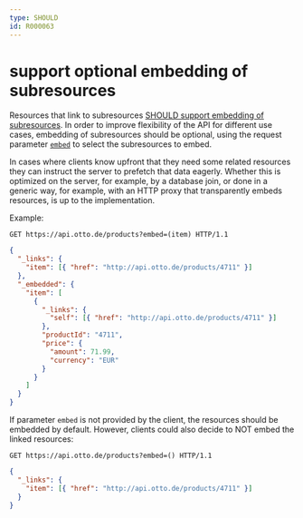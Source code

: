 ```yaml
---
type: SHOULD
id: R000063
---
```


# support optional embedding of subresources

Resources that link to subresources [SHOULD support embedding of subresources](R000041).
In order to improve flexibility of the API for different use cases, embedding of subresources should be optional, using the request parameter [`embed`](R000049) to select the
subresources to embed.

In cases where clients know upfront that they need some related resources they can instruct the server to prefetch that data eagerly.
Whether this is optimized on the server, for example, by a database join, or done in a generic way, for example, with an HTTP proxy that transparently embeds resources, is up to the implementation.

Example:

```http request
GET https://api.otto.de/products?embed=(item) HTTP/1.1
```

```json
{
  "_links": {
    "item": [{ "href": "http://api.otto.de/products/4711" }]
  },
  "_embedded": {
    "item": [
      {
        "_links": {
          "self": [{ "href": "http://api.otto.de/products/4711" }]
        },
        "productId": "4711",
        "price": {
          "amount": 71.99,
          "currency": "EUR"
        }
      }
    ]
  }
}
```

If parameter `embed` is not provided by the client, the resources should be embedded by default.
However, clients could also decide to NOT embed the linked resources:

```http request
GET https://api.otto.de/products?embed=() HTTP/1.1
```

```json
{
  "_links": {
    "item": [{ "href": "http://api.otto.de/products/4711" }]
  }
}
```
